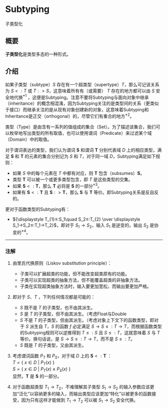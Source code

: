 # Subtyping

子类型化

## 概要

**子类型化**是类型多态的一种形式。

## 介绍

如果子类型（subtype）$S$ 存在有一个超类型（supertype）$T$，那么可记该关系为 $S<:T$ 或 $T:>S$，这意味着所有有（或需要） $T$ 存在的地方都可以由 $S$ 安全地代换$^{*1}$ ，这便是Subtyping。注意不要将Subtyping与面向对象中继承（inheritance）的概念相混淆，因为Subtyping关注的是类型间的关系（更类似于接口）而继承关注的是从现有对象创建新的对象，这意味着Subtyping和Inheritance是正交（orthogonal）的，尽管它们有重合的地方$^{*2}$。

类型（Type）是由含有一系列的值组成的集合（Set）。为了描述该集合，我们可以枚举地写出类型的所有取值，也可以使用谓词（Predicate）来过滤某个域（Domain）中的取值。

对于谓词表达的类型，我们认为谓词 $\textbf{S}$ 和谓词 $\textbf{T}$ 分别代表域 $D$ 上的相应类型，满足  $\textbf{S}$ 和 $\textbf{T}$ 的元素的集合分别记为 $S$ 和 $T$，对于同一域 $D$，Subtyping满足如下规则：

* 如果 $S$ 中的每个元素在 $T$ 中都有对应，则 $\textbf{T}$ 包含（subsumes）$\textbf{S}$。
* 类型 $\textbf{T}$ 可以被一个或更多类型包含，即 $T$ 是这些类型的交集。
* 如果 $\textbf{S}<:\textbf{T}$，那么 $\textbf{T}$ 必将是 $\textbf{S}$ 的一部分$^{*3}$。
* 如果有 $\textbf{S}<:\textbf{T}$ 且 $\textbf{S}:>\textbf{T}$，那么 $\textbf{S}$ 与 $\textbf{T}$ 等价。即Subtyping关系是反自反的。

更对于函数类型的Subtyping有：

* ${\displaystyle T_{1}≤:S_1\quad S_2≤:T_{2} \over \displaystyle S_1→S_2≤:T_1→T_2}$，即对于 $S_1→S_2$，输入 $S_1$ 是逆变的，输出 $S_2$ 是协变的$^{*4}$。

---

### 注解

1. 由里氏代换原则（Liskov substitution principle）：
   * 子类可以扩展超类的功能，但不能改变超类原有的功能。
   * 子类可以实现超类的抽象方法，但不能覆盖超类的非抽象方法。
   * 子类在实现超类抽象方法时，输入要更加宽松，而输出要更加严格。

2. 即对于 $S$、$T$ ，下列任何情况都是可能的：  
   * $S$ 既不是 $T$ 的子类型，也不由其派生。
   * $S$ 是 $T$ 的子类型，但不由其派生。（考虑Float与Double
   * $S$ 不是 $T$ 的子类型，但由其派生。（考虑对象上下文下的函数类型，即对于 $S$ 派生自 $T$，$S$ 的函数 $f$ 必定满足 $S→S≤:T→T$，而根据函数类型的Subtyping规则可以逆推得到 $T ≤: S$ 且 $S ≤: T$，这就意味着 $S$ 与 $T$ 等价。换句话说，是 $S→S≤:T→T$，而不是 $S≤:T$。
   * $S$ 既是 $T$ 的子类型，又由其派生。

3. 考虑谓词函数 $P_T$ 和 $P_S$，对于域 $D$ 上的 $\textbf{S}<:\textbf{T}$ ：  
   $T=\{\ x∈D\ |\ P_T(x)\ \}$  
   $S=\{\ x∈D\ |\ P_T(x)∧P_S(x)\ \}$  
   显然，$\textbf{T}$ 是 $\textbf{S}$ 的一部分。

4. 对于函数超类型 ${T_1→T_2}$，不难理解其子类型 ${S_1→S_2}$ 的输入参数应该更加“泛化”以容纳更多的输入，而输出类型应该更加“特化”以被更多的函数接受，因为只有这样才能做到 ${T_1→T_2}$ 可以被 ${S_1→S_2}$ 安全代换。

